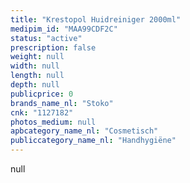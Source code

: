 ```yaml
---
title: "Krestopol Huidreiniger 2000ml"
medipim_id: "MAA99CDF2C"
status: "active"
prescription: false
weight: null
width: null
length: null
depth: null
publicprice: 0
brands_name_nl: "Stoko"
cnk: "1127182"
photos_medium: null
apbcategory_name_nl: "Cosmetisch"
publiccategory_name_nl: "Handhygiëne"
---
```

null
